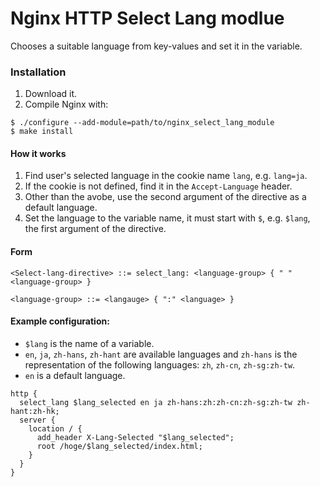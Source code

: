 # Nginx HTTP Select Lang modlue
Chooses a suitable language from key-values and set it in the variable.

### Installation
1. Download it.
1. Compile Nginx with:
```
$ ./configure --add-module=path/to/nginx_select_lang_module
$ make install
```

#### How it works
1. Find user's selected language in the cookie name `lang`, e.g. `lang=ja`.
1. If the cookie is not defined, find it in the `Accept-Language` header.
1. Other than the avobe, use the second argument of the directive as a default language.
1. Set the language to the variable name, it must start with `$`, e.g. `$lang`, the first argument of the directive.

#### Form
```
<Select-lang-directive> ::= select_lang: <language-group> { " " <language-group> }

<language-group> ::= <langauge> { ":" <language> }
```

#### Example configuration:

* `$lang` is the name of a variable.
* `en`, `ja`, `zh-hans`, `zh-hant` are available languages and `zh-hans` is the representation of the following languages: `zh`, `zh-cn`, `zh-sg:zh-tw`.
* `en` is a default language.

```
http {
  select_lang $lang_selected en ja zh-hans:zh:zh-cn:zh-sg:zh-tw zh-hant:zh-hk;
  server {
    location / {
      add_header X-Lang-Selected "$lang_selected";
      root /hoge/$lang_selected/index.html;
    }
  }
}
```
